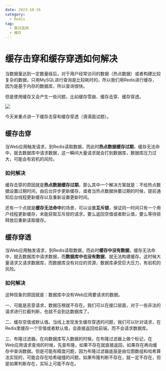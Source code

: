 ```yaml
---
date: 2023-10-16
category:
  - Redis
tag:
  - 面试高频
  - 缓存
---
```


# 缓存击穿和缓存穿透如何解决

当数据量达到一定数量级后，对于用户经常访问的数据（热点数据）或者构建比较复杂的数据，只用MySQL进行查询是比较耗时的，所以我们用Redis进行缓存，因为是基于内存的数据库，所以查询很快。

但是使用缓存又会产生一些问题，比如缓存雪崩、缓存击穿、缓存穿透。

![](https://cdn.xiaolincoding.com//mysql/other/61781cd6d82e4a0cc5f7521333049f0d.png)

今天来重点讲一下缓存击穿和缓存穿透（滴滴面试题）。

## 缓存击穿

当Web应用触发请求，到Redis读取数据，而此时**热点数据缓存过期**，缓存无法命中，就去数据库中请求数据，这一瞬间大量请求就会打到数据库，数据库压力过大，可能会有宕机的风险。

### 如何解决

缓存击穿的原因就是**热点数据缓存过期**，那么其中一个解决方案就是：不给热点数据设置过期时间，由后台异步更新缓存，或者当热点数据快要过期的时候，提前通知后台线程更新缓存以及重新设置更新时间。

还有一个点就是**缓存无法命中**的场景，可以设置**互斥锁**，保证同一时间只有一个用户线程更新缓存，未能获取互斥锁的请求，要么返回空值或者默认值，要么等待锁释放后重新读取缓存。

## 缓存穿透

当Web应用触发请求，到Redis读取数据，而此时**缓存中没有数据**，缓存无法命中，就去数据库中请求数据，而**数据库中也没有数据**，就无法构建缓存。这时候大量请求又请求数据库，而数据库没有对应的资源，数据库承受巨大压力，有宕机的风险。

### 如何解决

这种现象的原因就是：数据库中没有Web应用要请求的数据。

一、可能是恶意请求，数据压根就不存在。我们可以在接口层面，对于一些非法的请求进行拦截判断，也就不会到达数据库了。

二、缓存空值或默认值。当线上发现发生缓存穿透的问题，我们可以针对请求，在Redis里缓存一个空值或者默认值，会直接返回给前端，而不会请求数据库。

三、布隆过滤器。在向数据库写入数据的时候，在布隆过滤器上做个标记，在Web应用请求查询的时候，先查布隆，如果不存在就直接返回，如果存在再向缓存中查询数据。但是可能有精度问题，因为布隆过滤器底层是由位图数组和哈希算法实现的，可能会存在哈希碰撞的问题，如果布隆判断不存在，就一定不存在，但是如果判断存在，实际上可能不存在。